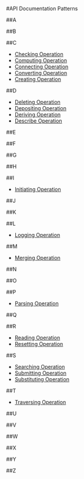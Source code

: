 #API Documentation Patterns

##A

##B

##C

- [Checking Operation](patterns/Checking.md)
- [Computing Operation](patterns/Computing.md)
- [Connecting Operation](patterns/Connecting.md)
- [Converting Operation](patterns/Converting.md)
- [Creating Operation](patterns/Creating.md)

##D 

- [Deleting Operation](patterns/Deleting.md)
- [Depositing Operation](patterns/Depositing.md)
- [Deriving Operation](patterns/Derive.md)
- [Describe Operation](patterns/Describing.md)

##E

##F

##G

##H

##I

- [Initiating Operation](patterns/Initiating.md)

##J

##K

##L

- [Logging Operation](patterns/Logging.md)

##M

- [Merging Operation](patterns/Merging.md)

##N

##O

##P
- [Parsing Operation](patterns/Parsing.md)

##Q

##R

- [Reading Operation](patterns/Reading.md)
- [Resetting Operation](patterns/Resetting.md)

##S

- [Searching Operation](patterns/Searching.md)
- [Submitting Operation](patterns/Submitting.md)
- [Substituting Operation](patterns/Substituting.md)

##T

- [Traversing Operation](patterns/Traversing.md)

##U

##V

##W

##X

##Y

##Z
